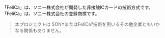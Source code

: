 「FeliCa」は、ソニー株式会社が開発した非接触ICカードの技術方式です。
「FeliCa」は、ソニー株式会社の登録商標です。
> 本プロジェクトは SONYまたはFeliCa?技術を用いるその他企業ともいかなる関係もありません。